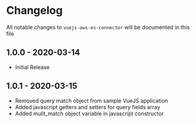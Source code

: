 # Changelog

All notable changes to `vuejs-aws-es-connector` will be documented in this file

## 1.0.0 - 2020-03-14

- Initial Release

## 1.0.1 - 2020-03-15

- Removed query match object from sample VueJS application
- Added javascript getters and setters for query fields array
- Added mulit_match object variable in javascript constructor